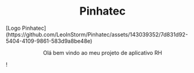 <h1 align="center"> Pinhatec </h1>
[Logo Pinhatec](https://github.com/LeoInStorm/Pinhatec/assets/143039352/7d831d92-5404-4109-9861-583d9a8be48e)
<p align="center">Olá bem vindo ao meu projeto de aplicativo RH</p>!
